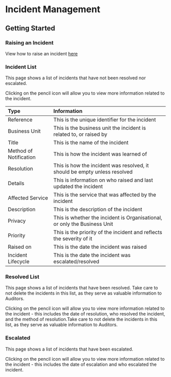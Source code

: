 # Incident Management

## Getting Started

### Raising an Incident

View how to raise an incident [here][Raising Incidents]

### Incident List

This page shows a list of incidents that have not been resolved nor escalated.

Clicking on the pencil icon will allow you to view more information related to the incident.

| Type 					 | Information 																|
| :--------------------- | :----------------------------------------------------------------------- |
| Reference 			 | This is the unique identifier for the incident 							|
| Business Unit 		 | This is the business unit the incident is related to, or raised by 		|
| Title 				 | This is the name of the incident 										|
| Method of Notification | This is how the incident was learned of 									|
| Resolution 			 | This is how the incident was resolved, it should be empty unless resolved|
| Details 				 | This is information on who raised and last updated the incident 			|
| Affected Service 		 | This is the service that was affected by the incident 					|
| Description 			 | This is the description of the incident 									|
| Privacy 				 | This is whether the incident is Organisational, or only the Business Unit|
| Priority 				 | This is the priority of the incident and reflects the severity of it 	|
| Raised on 			 | This is the date the incident was raised 								|
| Incident Lifecycle 	 | This is the date the incident was escalated/resolved 					|

### Resolved List

This page shows a list of incidents that have been resolved. Take care to not delete the incidents in this list, as they serve as valuable information to Auditors.

Clicking on the pencil icon will allow you to view more information related to the incident - this includes the date of resolution, who resolved the incident, and the method of resolution.Take care to not delete the incidents in this list, as they serve as valuable information to Auditors.

### Escalated

This page shows a list of incidents that have been escalated. 

Clicking on the pencil icon will allow you to view more information related to the incident - this includes the date of escalation and who escalated the incident.

[Raising Incidents]: ./raising_incidents
